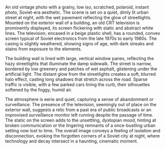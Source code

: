An old vintage photo with a grainy, low iso, scratched, polaroid, instant photo, Soviet-era aesthetic. The scene is set on a quiet, dimly lit urban street at night, with the wet pavement reflecting the glow of streetlights. Mounted on the exterior wall of a building, an old CRT television is prominently displayed, its screen flickering with static and abstract white lines. The television, encased in a beige plastic shell, has a rounded, convex screen typical of Soviet electronics from the late 1970s to early 1980s. The casing is slightly weathered, showing signs of age, with dark streaks and stains from exposure to the elements.

The building wall is lined with large, vertical window panes, reflecting the hazy streetlights that illuminate the damp sidewalk. The street is narrow, bordered by low greenery and patches of wet asphalt, glistening under the artificial light. The distant glow from the streetlights creates a soft, blurred halo effect, casting long shadows that stretch across the road. Sparse traffic is visible, with a few parked cars lining the curb, their silhouettes softened by the foggy, humid air.

The atmosphere is eerie and quiet, capturing a sense of abandonment or surveillance. The presence of the television, seemingly out of place on the exterior wall, suggests a relic from a past era of public broadcasts or an improvised surveillance monitor left running despite the passage of time. The static on the screen adds to the unsettling, dystopian mood, hinting at broken communication or the lingering remnants of a once-bustling urban setting now lost to time. The overall image conveys a feeling of isolation and disconnection, evoking the forgotten corners of a Soviet city at night, where technology and decay intersect in a haunting, cinematic moment.